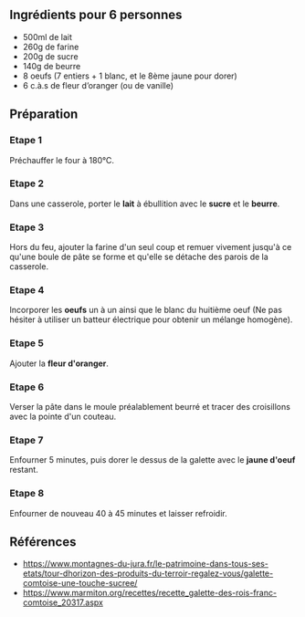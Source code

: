 ## Ingrédients pour 6 personnes

- 500ml de lait
- 260g de farine
- 200g de sucre
- 140g de beurre
- 8 oeufs (7 entiers + 1 blanc, et le 8ème jaune pour dorer)
- 6 c.à.s de fleur d’oranger (ou de vanille)

## Préparation

### Etape 1

Préchauffer le four à 180°C.

### Etape 2

Dans une casserole, porter le **lait** à ébullition avec le **sucre** et le **beurre**.

### Etape 3

Hors du feu, ajouter la farine d'un seul coup et remuer vivement jusqu'à ce qu'une boule de pâte se forme et qu'elle se détache des parois de la casserole.

### Etape 4

Incorporer les **oeufs** un à un ainsi que le blanc du huitième oeuf (Ne pas hésiter à utiliser un batteur électrique pour obtenir un mélange homogène).

### Etape 5

Ajouter la **fleur d'oranger**.

### Etape 6

Verser la pâte dans le moule préalablement beurré et tracer des croisillons avec la pointe d'un couteau.

### Etape 7

Enfourner 5 minutes, puis dorer le dessus de la galette avec le **jaune d'oeuf** restant.

### Etape 8

Enfourner de nouveau 40 à 45 minutes et laisser refroidir.

## Références

- <https://www.montagnes-du-jura.fr/le-patrimoine-dans-tous-ses-etats/tour-dhorizon-des-produits-du-terroir-regalez-vous/galette-comtoise-une-touche-sucree/>
- <https://www.marmiton.org/recettes/recette_galette-des-rois-franc-comtoise_20317.aspx>
